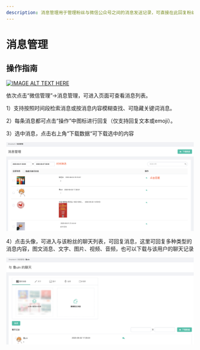 ```yaml
---
description: 消息管理用于管理粉丝与微信公众号之间的消息发送记录，可直接在此回复粉丝消息。
---
```


# 消息管理

## 操作指南

[![IMAGE ALT TEXT HERE](https://i.loli.net/2021/06/22/Sq28vcAQ39HJkhm.png)](https://oss.dmartech.cn/help/%E6%B6%88%E6%81%AF%E7%AE%A1%E7%90%86%E5%8F%8A%E7%B2%89%E4%B8%9D%E7%AE%A1%E7%90%86.mp4)

依次点击“微信管理”-&gt;消息管理，可进入页面可查看消息列表。

1）支持按照时间段检索消息或按消息内容模糊查找、可隐藏关键词消息。

2）每条消息都可点击“操作”中图标进行回复（仅支持回复文本或emoji）。

3）选中消息，点击右上角“下载数据“可下载选中的内容

![](../.gitbook/assets/image%20%2841%29.png)

4）点击头像，可进入与该粉丝的聊天列表，可回复消息，这里可回复多种类型的消息内容，图文消息、文字、图片、视频、音频，也可以下载与该用户的聊天记录

![](../.gitbook/assets/image%20%2882%29.png)

